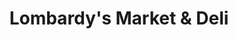 ---
title: "Lombardy's Market & Deli"
url: /newport-beach/lombardys-market-und-deli/
shop: Lebensmittel
---